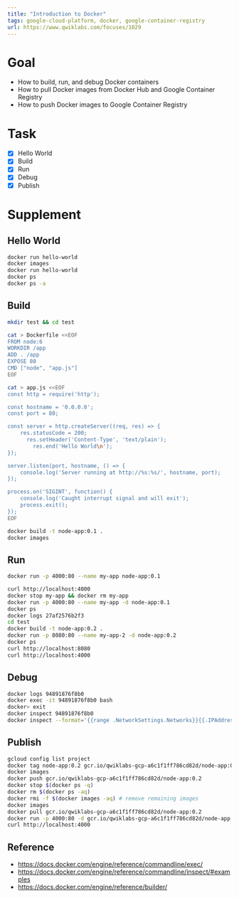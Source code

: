 ```yaml
---
title: "Introduction to Docker"
tags: google-cloud-platform, docker, google-container-registry
url: https://www.qwiklabs.com/focuses/1029
---
```


# Goal
- How to build, run, and debug Docker containers
- How to pull Docker images from Docker Hub and Google Container Registry
- How to push Docker images to Google Container Registry

# Task
- [x] Hello World
- [x] Build
- [x] Run
- [x] Debug
- [x] Publish

# Supplement
## Hello World
```sh
docker run hello-world
docker images
docker run hello-world
docker ps
docker ps -a
```

## Build
```sh
mkdir test && cd test

cat > Dockerfile <<EOF
FROM node:6
WORKDIR /app
ADD . /app
EXPOSE 80
CMD ["node", "app.js"]
EOF

cat > app.js <<EOF
const http = require('http');

const hostname = '0.0.0.0';
const port = 80;

const server = http.createServer((req, res) => {
    res.statusCode = 200;
      res.setHeader('Content-Type', 'text/plain');
        res.end('Hello World\n');
});

server.listen(port, hostname, () => {
    console.log('Server running at http://%s:%s/', hostname, port);
});

process.on('SIGINT', function() {
    console.log('Caught interrupt signal and will exit');
    process.exit();
});
EOF

docker build -t node-app:0.1 .
docker images
```

## Run
```sh
docker run -p 4000:80 --name my-app node-app:0.1
```

```sh
curl http://localhost:4000
docker stop my-app && docker rm my-app
docker run -p 4000:80 --name my-app -d node-app:0.1
docker ps
docker logs 27af2576b2f3
cd test
docker build -t node-app:0.2 .
docker run -p 8080:80 --name my-app-2 -d node-app:0.2
docker ps
curl http://localhost:8080
curl http://localhost:4000
```

## Debug
```sh
docker logs 94891876f8b0
docker exec -it 94891876f8b0 bash
docker> exit
docker inspect 94891876f8b0
docker inspect --format='{{range .NetworkSettings.Networks}}{{.IPAddress}}{{end}}' 94891876f8b0
```

## Publish
```sh
gcloud config list project
docker tag node-app:0.2 gcr.io/qwiklabs-gcp-a6c1f1ff786cd82d/node-app:0.2
docker images
docker push gcr.io/qwiklabs-gcp-a6c1f1ff786cd82d/node-app:0.2
docker stop $(docker ps -q)
docker rm $(docker ps -aq)
docker rmi -f $(docker images -aq) # remove remaining images
docker images
docker pull gcr.io/qwiklabs-gcp-a6c1f1ff786cd82d/node-app:0.2
docker run -p 4000:80 -d gcr.io/qwiklabs-gcp-a6c1f1ff786cd82d/node-app:0.2
curl http://localhost:4000
```

## Reference
- https://docs.docker.com/engine/reference/commandline/exec/
- https://docs.docker.com/engine/reference/commandline/inspect/#examples
- https://docs.docker.com/engine/reference/builder/

